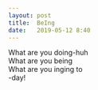 ```yaml
---
layout: post
title:  BeIng
date:   2019-05-12 8:40
---
```

What are you doing-huh  
What are you being  
What are you inging to  
-day!
